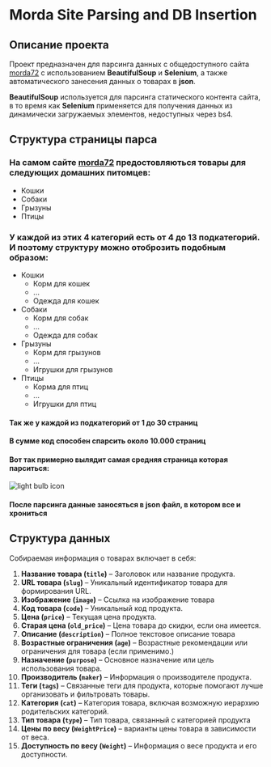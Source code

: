 # Morda Site Parsing and DB Insertion

## Описание проекта

Проект предназначен для парсинга данных с общедоступного сайта [morda72](https://morda72.ru) с использованием **BeautifulSoup** и **Selenium**, а также автоматического занесения данных о товарах в **json**.

**BeautifulSoup** используется для парсинга статического контента сайта, в то время как **Selenium** применяется для получения данных из динамически загружаемых элементов, недоступных через bs4.

## Структура страницы парса

### На самом сайте [morda72](https://morda72.ru) предостовляються товары для следующих домашних питомцев:
- Кошки
- Собаки
- Грызуны
- Птицы

### У каждой из этих 4 категорий есть от 4 до 13 подкатегорий. И поэтому структуру можно отоброзить подобным образом:
- Кошки
  - Корм для кошек
  - ...
  - Одежда для кошек
- Собаки
  - Корм для собак
  - ...
  - Одежда для собак
- Грызуны
  - Корм для грызунов
  - ...
  - Игрушки для грызунов
- Птицы
  - Корма для птиц
  - ...
  - Игрушки для птиц

#### Так же у каждой из подкатегорий от 1 до 30 страниц
#### В сумме код способен спарсить около 10.000 страниц

#### Вот так примерно вылядит самая средняя страница которая парситься:
<img src="avg-product.jpg" alt="light bulb icon">

#### После парсинга данные заносяться в json файл, в котором все и хрониться

## Структура данных

Собираемая информация о товарах включает в себя:

1. **Название товара (`title`)** – Заголовок или название продукта.
2. **URL товара (`slug`)** – Уникальный идентификатор товара для формирования URL.
3. **Изображение (`image`)** – Ссылка на изображение товара
4. **Код товара (`code`)** – Уникальный код продукта.
5. **Цена (`price`)** – Текущая цена продукта.
6. **Старая цена (`old_price`)** – Цена товара до скидки, если она имеется.
7. **Описание (`description`)** – Полное текстовое описание товара
8. **Возрастные ограничения (`age`)** – Возрастные рекомендации или ограничения для товара (если применимо.)
9. **Назначение (`purpose`)** – Основное назначение или цель использования товара.
10. **Производитель (`maker`)** – Информация о производителе продукта.
11. **Теги (`tags`)** – Связанные теги для продукта, которые помогают лучше организовать и фильтровать товары.
12. **Категория (`cat`)** – Категория товара, включая возможную иерархию родительских категорий.
13. **Тип товара (`type`)** – Тип товара, связанный с категорией продукта
14. **Цены по весу (`WeightPrice`)** – варианты цены товара в зависимости от веса.
15. **Доступность по весу (`Weight`)** – Информация о весе продукта и его доступности.
